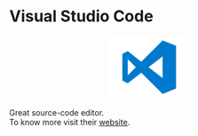 # Visual Studio Code

<p align="center">
  <img src="./logo.png" width="150"/>
</p>

Great source-code editor. \
To know more visit their [website](https://code.visualstudio.com/vscoc).

